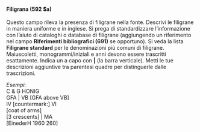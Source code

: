 #### Filigrana (592 $a) 

Questo campo rileva la presenza di filigrane nella fonte. Descrivi le filigrane in maniera uniforme e in inglese. Si prega di standardizzare l’informazione con l’aiuto di cataloghi o database di filigrane (aggiungendo un riferimento nel campo **Riferimenti bibliografici (691)** se opportuno). Si veda la lista **Filigrane standard** per le denominazioni più comuni di filigrane. Maiuscoletti, monogrammi/iniziali e anni devono essere trascritti esattamente. Indica un a capo con **|** (la barra verticale). Metti le tue descrizioni aggiuntive tra parentesi quadre per distinguerle dalle trascrizioni.

 

_Esempi_:  
C & G HONIG  
GFA | VB [GFA above VB]  
IV [countermark:] VI  
[coat of arms]  
[3 crescents] | MA  
[EinederH 1960 260]